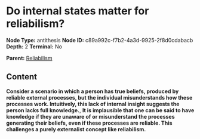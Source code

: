 # Do internal states matter for reliabilism?

**Node Type:** antithesis
**Node ID:** c89a992c-f7b2-4a3d-9925-2f8d0cdabacb
**Depth:** 2
**Terminal:** No

**Parent:** [Reliabilism](reliabilism.md)

## Content

**Consider a scenario in which a person has true beliefs, produced by reliable external processes, but the individual misunderstands how these processes work. Intuitively, this lack of internal insight suggests the person lacks full knowledge.**, **It is implausible that one can be said to have knowledge if they are unaware of or misunderstand the processes generating their beliefs, even if these processes are reliable. This challenges a purely externalist concept like reliabilism.**

